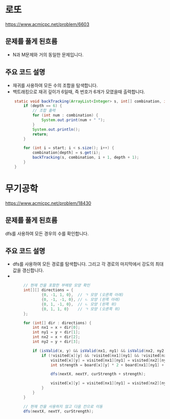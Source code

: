 # 로또
https://www.acmicpc.net/problem/6603

## 문제를 풀게 된흐름
- N과 M문제와 거의 동일한 문제입니다.
  
## 주요 코드 설명
- 재귀를 사용하여 모든 수의 조합을 탐색합니다.
- 백트래킹으로 재귀 깊이가 6일때, 즉 번호가 6개가 모였을때 출력합니다.
```Java
    static void backTracking(ArrayList<Integer> s, int[] combination, int start, int depth) {
        if (depth == 6) {
            // 조합 출력
            for (int num : combination) {
                System.out.print(num + " ");
            }
            System.out.println();
            return;
        }

        for (int i = start; i < s.size(); i++) {
            combination[depth] = s.get(i);
            backTracking(s, combination, i + 1, depth + 1);
        }
    }
```

# 무기공학
https://www.acmicpc.net/problem/18430

## 문제를 풀게 된흐름
dfs를 사용하여 모든 경우의 수를 확인합니다.
  
## 주요 코드 설명
- dfs를 사용하여 모든 경로를 탐색합니다. 그리고 각 경로의 마지막에서 강도의 최대값을 갱신합니다.
- 
```Java
        // 현재 칸을 포함한 부메랑 모양 확인
        int[][] directions = {
                {0, -1, 1, 0},  // ㄱ 모양 (오른쪽 아래)
                {0, -1, -1, 0}, // ㄴ 모양 (왼쪽 아래)
                {0, 1, -1, 0},  // ㄴ 모양 (왼쪽 위)
                {0, 1, 1, 0}    // ㄱ 모양 (오른쪽 위)
        };

        for (int[] dir : directions) {
            int nx1 = x + dir[0];
            int ny1 = y + dir[1];
            int nx2 = x + dir[2];
            int ny2 = y + dir[3];

            if (isValid(x, y) && isValid(nx1, ny1) && isValid(nx2, ny2)) {
                if (!visited[x][y] && !visited[nx1][ny1] && !visited[nx2][ny2]) {
                    visited[x][y] = visited[nx1][ny1] = visited[nx2][ny2] = true;
                    int strength = board[x][y] * 2 + board[nx1][ny1] + board[nx2][ny2];

                    dfs(nextX, nextY, curStrength + strength);

                    visited[x][y] = visited[nx1][ny1] = visited[nx2][ny2] = false;
                }
            }
        }

        // 현재 칸을 사용하지 않고 다음 칸으로 이동
        dfs(nextX, nextY, curStrength);
```
